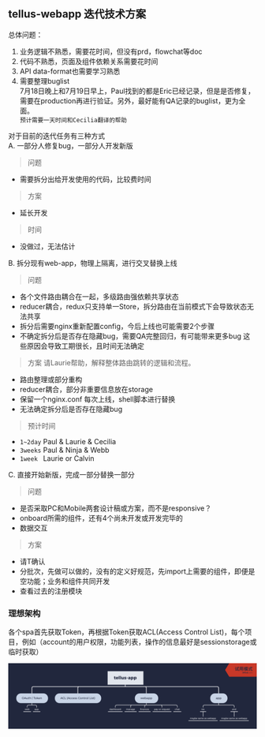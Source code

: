 ## tellus-webapp 迭代技术方案
总体问题：
1. 业务逻辑不熟悉，需要花时间，但没有prd，flowchat等doc    
2. 代码不熟悉，页面及组件依赖关系需要花时间  
3. API data-format也需要学习熟悉
4. 需要整理buglist  
7月18日晚上和7月19日早上，Paul找到的都是Eric已经记录，但是是否修复，需要在production再进行验证。另外，最好能有QA记录的buglist，更为全面。  
`预计需要一天时间和Cecilia翻译的帮助`

对于目前的迭代任务有三种方式  
A. 一部分人修复bug，一部分人开发新版
> 问题  
* 需要拆分出给开发使用的代码，比较费时间

> 方案  
* 延长开发

> 时间  
* 没做过，无法估计

B. 拆分现有web-app，物理上隔离，进行交叉替换上线
> 问题  
* 各个文件路由耦合在一起，多级路由强依赖共享状态
* reducer耦合，redux只支持单一Store，拆分路由在当前模式下会导致状态无法共享
* 拆分后需要nginx重新配置config，今后上线也可能需要2个步骤
* 不确定拆分后是否存在隐藏bug，需要QA完整回归，有可能带来更多bug
这些原因会导致工期很长，且时间无法确定

> 方案
请Laurie帮助，解释整体路由跳转的逻辑和流程。
* 路由整理或部分重构
* reducer耦合，部分非重要信息放在storage
* 保留一个nginx.conf 每次上线，shell脚本进行替换
* 无法确定拆分后是否存在隐藏bug

> 预计时间  
* `1~2day` Paul & Laurie & Cecilia  
* `3weeks` Paul & Ninja & Webb
* `1week ` Laurie or Calvin

C. 直接开始新版，完成一部分替换一部分
> 问题
* 是否采取PC和Mobile两套设计稿或方案，而不是responsive？
* onboard所需的组件，还有4个尚未开发或开发完毕的
* 数据交互

> 方案
* 请T确认
* 分批次，先做可以做的，没有的定义好规范，先import上需要的组件，即便是空功能；业务和组件共同开发
* 查看过去的注册模块

### 理想架构
各个spa首先获取Token，再根据Token获取ACL(Access Control List)，每个项目，例如（account的用户权限，功能列表，操作的信息最好是sessionstorage或临时获取）

![alt](./tellus-app.png)
